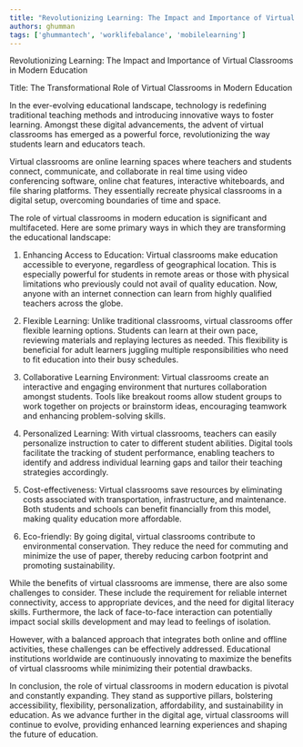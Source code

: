 ```yaml
---
title: "Revolutionizing Learning: The Impact and Importance of Virtual Classrooms in Modern Education"  # Wrap the title in double quotes
authors: ghumman
tags: ['ghummantech', 'worklifebalance', 'mobilelearning']
---
```


Revolutionizing Learning: The Impact and Importance of Virtual Classrooms in Modern Education
<!-- truncate -->

Title: The Transformational Role of Virtual Classrooms in Modern Education

In the ever-evolving educational landscape, technology is redefining traditional teaching methods and introducing innovative ways to foster learning. Amongst these digital advancements, the advent of virtual classrooms has emerged as a powerful force, revolutionizing the way students learn and educators teach. 

Virtual classrooms are online learning spaces where teachers and students connect, communicate, and collaborate in real time using video conferencing software, online chat features, interactive whiteboards, and file sharing platforms. They essentially recreate physical classrooms in a digital setup, overcoming boundaries of time and space.

The role of virtual classrooms in modern education is significant and multifaceted. Here are some primary ways in which they are transforming the educational landscape:

1. Enhancing Access to Education: Virtual classrooms make education accessible to everyone, regardless of geographical location. This is especially powerful for students in remote areas or those with physical limitations who previously could not avail of quality education. Now, anyone with an internet connection can learn from highly qualified teachers across the globe.

2. Flexible Learning: Unlike traditional classrooms, virtual classrooms offer flexible learning options. Students can learn at their own pace, reviewing materials and replaying lectures as needed. This flexibility is beneficial for adult learners juggling multiple responsibilities who need to fit education into their busy schedules.

3. Collaborative Learning Environment: Virtual classrooms create an interactive and engaging environment that nurtures collaboration amongst students. Tools like breakout rooms allow student groups to work together on projects or brainstorm ideas, encouraging teamwork and enhancing problem-solving skills.

4. Personalized Learning: With virtual classrooms, teachers can easily personalize instruction to cater to different student abilities. Digital tools facilitate the tracking of student performance, enabling teachers to identify and address individual learning gaps and tailor their teaching strategies accordingly.

5. Cost-effectiveness: Virtual classrooms save resources by eliminating costs associated with transportation, infrastructure, and maintenance. Both students and schools can benefit financially from this model, making quality education more affordable.

6. Eco-friendly: By going digital, virtual classrooms contribute to environmental conservation. They reduce the need for commuting and minimize the use of paper, thereby reducing carbon footprint and promoting sustainability.

While the benefits of virtual classrooms are immense, there are also some challenges to consider. These include the requirement for reliable internet connectivity, access to appropriate devices, and the need for digital literacy skills. Furthermore, the lack of face-to-face interaction can potentially impact social skills development and may lead to feelings of isolation.

However, with a balanced approach that integrates both online and offline activities, these challenges can be effectively addressed. Educational institutions worldwide are continuously innovating to maximize the benefits of virtual classrooms while minimizing their potential drawbacks.

In conclusion, the role of virtual classrooms in modern education is pivotal and constantly expanding. They stand as supportive pillars, bolstering accessibility, flexibility, personalization, affordability, and sustainability in education. As we advance further in the digital age, virtual classrooms will continue to evolve, providing enhanced learning experiences and shaping the future of education.

